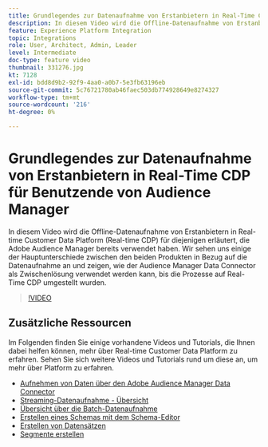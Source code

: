 ```yaml
---
title: Grundlegendes zur Datenaufnahme von Erstanbietern in Real-Time CDP für Benutzende von Audience Manager
description: In diesem Video wird die Offline-Datenaufnahme von Erstanbietern in Real-time Customer Data Platform (Real-time CDP) für diejenigen erläutert, die Adobe Audience Manager bereits verwendet haben. Wir sehen uns einige der Hauptunterschiede zwischen den beiden Produkten in Bezug auf die Datenaufnahme an und zeigen, wie der Audience Manager Data Connector als Zwischenlösung verwendet werden kann, bis die Prozesse auf Real-Time CDP umgestellt wurden.
feature: Experience Platform Integration
topic: Integrations
role: User, Architect, Admin, Leader
level: Intermediate
doc-type: feature video
thumbnail: 331276.jpg
kt: 7128
exl-id: bdd8d9b2-92f9-4aa0-a0b7-5e3fb63196eb
source-git-commit: 5c76721780ab46faec503db774928649e8274327
workflow-type: tm+mt
source-wordcount: '216'
ht-degree: 0%

---
```


# Grundlegendes zur Datenaufnahme von Erstanbietern in Real-Time CDP für Benutzende von Audience Manager

In diesem Video wird die Offline-Datenaufnahme von Erstanbietern in Real-time Customer Data Platform (Real-time CDP) für diejenigen erläutert, die Adobe Audience Manager bereits verwendet haben. Wir sehen uns einige der Hauptunterschiede zwischen den beiden Produkten in Bezug auf die Datenaufnahme an und zeigen, wie der Audience Manager Data Connector als Zwischenlösung verwendet werden kann, bis die Prozesse auf Real-Time CDP umgestellt wurden.


>[!VIDEO](https://video.tv.adobe.com/v/331276/?quality=12&learn=on)

## Zusätzliche Ressourcen

Im Folgenden finden Sie einige vorhandene Videos und Tutorials, die Ihnen dabei helfen können, mehr über Real-time Customer Data Platform zu erfahren. Sehen Sie sich weitere Videos und Tutorials rund um diese an, um mehr über Platform zu erfahren.

* [Aufnehmen von Daten über den Adobe Audience Manager Data Connector](https://experienceleague.adobe.com/docs/platform-learn/tutorials/sources/ingest-data-from-aam.html?lang=de#sources)
* [Streaming-Datenaufnahme - Übersicht](https://experienceleague.adobe.com/docs/platform-learn/tutorials/data-ingestion/understanding-streaming-ingestion.html?lang=de#data-ingestion)
* [Übersicht über die Batch-Datenaufnahme](https://experienceleague.adobe.com/docs/platform-learn/tutorials/data-ingestion/batch-ingestion-overview.html?lang=de#data-ingestion)
* [Erstellen eines Schemas mit dem Schema-Editor](https://experienceleague.adobe.com/docs/experience-platform/xdm/tutorials/create-schema-ui.html?lang=de#getting-started)
* [Erstellen von Datensätzen](https://experienceleague.adobe.com/docs/platform-learn/getting-started-for-data-architects-and-data-engineers/create-datasets.html?lang=de#permissions-required)
* [Segmente erstellen](https://experienceleague.adobe.com/docs/platform-learn/tutorials/segments/create-segments.html?lang=de#segments)

